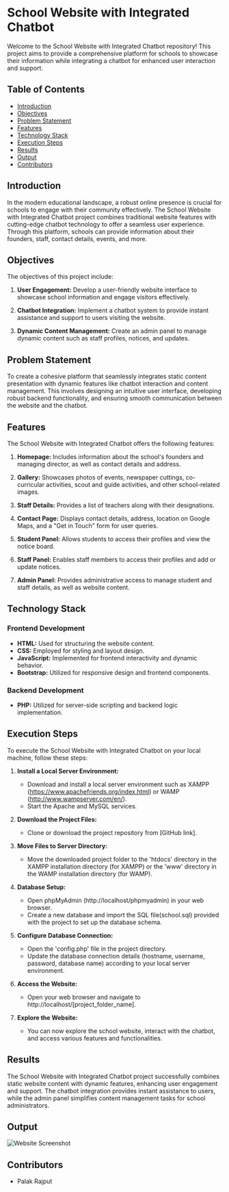 # School Website with Integrated Chatbot 

Welcome to the School Website with Integrated Chatbot repository! This project aims to provide a comprehensive platform for schools to showcase their information while integrating a chatbot for enhanced user interaction and support.

## Table of Contents

- [Introduction](#introduction)
- [Objectives](#objectives)
- [Problem Statement](#problem-statement)
- [Features](#features)
- [Technology Stack](#technology-stack)
- [Execution Steps](#execution-steps)
- [Results](#results)
- [Output](#output)
- [Contributors](#contributors)

## Introduction

In the modern educational landscape, a robust online presence is crucial for schools to engage with their community effectively. The School Website with Integrated Chatbot project combines traditional website features with cutting-edge chatbot technology to offer a seamless user experience. Through this platform, schools can provide information about their founders, staff, contact details, events, and more.

## Objectives

The objectives of this project include:

1. **User Engagement:** Develop a user-friendly website interface to showcase school information and engage visitors effectively.

2. **Chatbot Integration:** Implement a chatbot system to provide instant assistance and support to users visiting the website.

3. **Dynamic Content Management:** Create an admin panel to manage dynamic content such as staff profiles, notices, and updates.

## Problem Statement

To create a cohesive platform that seamlessly integrates static content presentation with dynamic features like chatbot interaction and content management. This involves designing an intuitive user interface, developing robust backend functionality, and ensuring smooth communication between the website and the chatbot.

## Features

The School Website with Integrated Chatbot offers the following features:

1. **Homepage:** Includes information about the school's founders and managing director, as well as contact details and address.

2. **Gallery:** Showcases photos of events, newspaper cuttings, co-curricular activities, scout and guide activities, and other school-related images.

3. **Staff Details:** Provides a list of teachers along with their designations.

4. **Contact Page:** Displays contact details, address, location on Google Maps, and a "Get in Touch" form for user queries.

5. **Student Panel:** Allows students to access their profiles and view the notice board.

6. **Staff Panel:** Enables staff members to access their profiles and add or update notices.

7. **Admin Panel:** Provides administrative access to manage student and staff details, as well as website content.

## Technology Stack

### Frontend Development

- **HTML:** Used for structuring the website content.
- **CSS:** Employed for styling and layout design.
- **JavaScript:** Implemented for frontend interactivity and dynamic behavior.
- **Bootstrap:** Utilized for responsive design and frontend components.

### Backend Development

- **PHP:** Utilized for server-side scripting and backend logic implementation.

## Execution Steps

To execute the School Website with Integrated Chatbot on your local machine, follow these steps:

1. **Install a Local Server Environment:**
   - Download and install a local server environment such as XAMPP (https://www.apachefriends.org/index.html) or WAMP (http://www.wampserver.com/en/).
   - Start the Apache and MySQL services.

2. **Download the Project Files:**
   - Clone or download the project repository from [GitHub link].

3. **Move Files to Server Directory:**
   - Move the downloaded project folder to the 'htdocs' directory in the XAMPP installation directory (for XAMPP) or the 'www' directory in the WAMP installation directory (for WAMP).

4. **Database Setup:**
   - Open phpMyAdmin (http://localhost/phpmyadmin) in your web browser.
   - Create a new database and import the SQL file(school.sql) provided with the project to set up the database schema.

5. **Configure Database Connection:**
   - Open the 'config.php' file in the project directory.
   - Update the database connection details (hostname, username, password, database name) according to your local server environment.

6. **Access the Website:**
   - Open your web browser and navigate to http://localhost/[project_folder_name].

7. **Explore the Website:**
   - You can now explore the school website, interact with the chatbot, and access various features and functionalities.

## Results

The School Website with Integrated Chatbot project successfully combines static website content with dynamic features, enhancing user engagement and support. The chatbot integration provides instant assistance to users, while the admin panel simplifies content management tasks for school administrators.

## Output 

![Website Screenshot](website_screenshot.png)

## Contributors

- Palak Rajput


